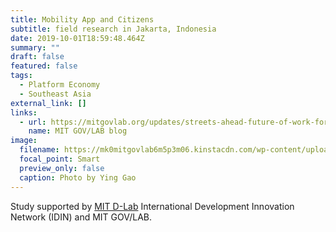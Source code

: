 ```yaml
---
title: Mobility App and Citizens
subtitle: field research in Jakarta, Indonesia
date: 2019-10-01T18:59:48.464Z
summary: ""
draft: false
featured: false
tags: 
  - Platform Economy
  - Southeast Asia
external_link: []
links:
  - url: https://mitgovlab.org/updates/streets-ahead-future-of-work-for-jakartas-informal-transportation/
    name: MIT GOV/LAB blog
image:
  filename: https://mk0mitgovlab6m5p3m06.kinstacdn.com/wp-content/uploads/2019/10/helmet2-768x576.jpg
  focal_point: Smart
  preview_only: false
  caption: Photo by Ying Gao
---
```

Study supported by [MIT D-Lab](https://d-lab.mit.edu/) International Development Innovation Network (IDIN) and MIT GOV/LAB.
